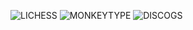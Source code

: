 ![LICHESS](https://img.shields.io/badge/-blitz%3A%202055-black?style=plastic&logo=lichess&label=elib&labelColor=black&color=gray)
![MONKEYTYPE](https://img.shields.io/badge/-46%20WPM%3A%2099%25-black?style=plastic&logo=monkeytype&label=30s&labelColor=black&color=%23E2B714)
![DISCOGS](https://img.shields.io/badge/-%241.1k-%23333333?style=plastic&logo=discogs&label=THUNDER-SLOTH&labelColor=%23333333&color=%23000000)
